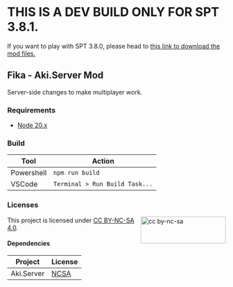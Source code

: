 
# THIS IS A DEV BUILD ONLY FOR SPT 3.8.1.

If you want to play with SPT 3.8.0, please head to [this link to download the mod files.](https://discord.com/channels/1202292159366037545/1224454502531469373)


## Fika - Aki.Server Mod

Server-side changes to make multiplayer work.

### Requirements

- [Node 20.x](https://nodejs.org/en/download)

### Build

**Tool**   | **Action**
---------- | ------------------------------
Powershell | `npm run build`
VSCode     | `Terminal > Run Build Task...`

### Licenses

<img src="https://mirrors.creativecommons.org/presskit/buttons/88x31/png/by-nc-sa.png" alt="cc by-nc-sa" width="196" height="62" style="float:right">

This project is licensed under [CC BY-NC-SA 4.0](https://creativecommons.org/licenses/by-nc-sa/4.0/legalcode.en).

#### Dependencies

**Project** | **License**
----------- | -----------------------------------------------------------------------------
Aki.Server  | [NCSA](https://dev.sp-tarkov.com/SPT-AKI/Server/src/branch/master/LICENSE.md)

